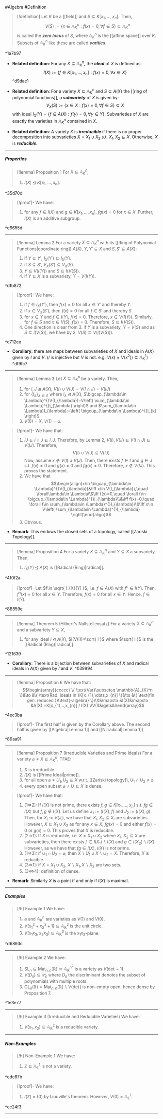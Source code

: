 #Algebra #Definition 

> [!definition]
> Let $K$ be a [[field]] and $S\subseteq K[x_{1},\dots,x_{n}]$. Then, $$V(S):=\{  x\in \mathbb{A}_{K}^n:f(x)=0, \forall f\in S \}\subseteq \mathbb{A}_{K}^n$$is called the ***zero locus*** of $S$, where $\mathbb{A}_{K}^n$ is the [[affine space]] over $K$. Subsets of $\mathbb{A}_{K}^n$ like these are called ***varities***.

^1a7b97

- **Related definition**: For any $X\subseteq \mathbb{A}_{K}^n$, the ***ideal*** of $X$ is defined as:$$I(X):=\{  f\in K[x_{1},\dots,x_{n}]:f(x)=0,\forall x\in X \}$$ ^d9dae1

- **Related definition**: For a variety $X\subseteq \mathbb{A}_{K}^n$ and $S\subseteq A(X)$ the [[ring of polynomial functions]], a ***subvariety*** of $X$ is given by: $$V_{X}(S):=\{  x\in X: f(x)=0, \forall f\in S \}\subseteq X$$with ideal $I_{X}(Y)=\{ f\in A(X): f(y)=0, \forall y\in Y \}$. Subvarieties of $X$ are exactly the varieties in $\mathbb{A}_{K}^n$ contained in $X$.
- **Related definition**: A variety $X$ is ***irreducible*** if there is no proper decomposition into subvarieties $X=X_{1}\cup X_{2}$ s.t. $X_{1},X_{2}\subsetneq X$. Otherwise, $X$ is ***reducible***.

---
##### Properties
> [!lemma] Proposition 1
> For $X\subseteq \mathbb{A}_{K}^n$, 
> 1. $I(X)\unlhd K[x_{1},\dots,x_{n}]$.

^35d70d

> [!proof]-
> We have:
> 1. for any $f\in I(X)$ and $g\in K[x_{1},\dots,x_{n}]$, $fg(x)=0$ for $x\in X$. Further, $I(X)$ is an additive subgroup.

^c6655d

---
> [!lemma] Lemma 2
> For a variety $X\subseteq \mathbb{A}_{K}^n$ with its [[Ring of Polynomial Functions|coordinate ring]] $A(X)$, $Y,Y'\subseteq X$ and $S,S'\subseteq A(X)$:
> 1. if $Y\subseteq Y'$, $I_{X}(Y')\subseteq I_{X}(Y)$. 
> 2. if $S\subseteq S'$, $V_{X}(S')\subseteq V_{X}(S)$. 
> 3. $Y\subseteq V(I(Y))$ and $S\subseteq I(V(S))$.
> 4. if $Y\subseteq X$ is a subvariety, $Y=V(I(Y))$.

^dfb872

> [!proof]-
> We have: 
> 1. if $f\in I_{X}(Y')$, then $f(x)=0$ for all $x\in Y'$ and thereby $Y$.
> 2. if $x\in V_{X}(S')$, then $f(x)=0$ for all $f\in S'$ and thereby $S$.  
> 3. for $x\in Y$ and $f\in I(Y)$, $f(x)= 0$. Therefore, $x\in V(I(Y))$. Similarly, for $f\in S$ and $x\in V(S)$, $f(x)=0$. Therefore, $S\subseteq I(V(S))$. 
> 4. One direction is clear from 3. If $Y$ is a subvariety, $Y=V(S)$ and as $S\subseteq I(V(S))$, we have by 2, $V(S)\supseteq V(I(V(S)))$.

^c712ee

- **Corollary**: there are maps between subvarieties of $X$ and ideals in $A(X)$ given by $I$ and $V$. ($I$ is injective but $V$ is not. e.g. $V(x)=V(x^2))\subseteq \mathbb{A}_{K}^1$)   ^df9fc7
---
> [!lemma] Lemma 3
> Let $X\subseteq \mathbb{A}_{K}^n$ be a variety. Then, 
> 1. for $I,J\unlhd A(X)$, $V(I)\cup V(J)=V(I\cap J)=V(IJ)$
> 2. for $\{ I_{\lambda} \}_{\lambda\in \Lambda}$ where $I_{\lambda}\unlhd A(X)$, $\bigcap_{\lambda\in \Lambda}^{}V(I_{\lambda})=V\left( \sum_{\lambda\in \Lambda}^{}I_{\lambda} \right)$ and $\sum_{\lambda\in \Lambda}I_{\lambda}:=\left( \bigcup_{\lambda\in \Lambda}^{}I_{k} \right)$
> 3. $V(0)=X$, $V(1)=\varnothing$.

> [!proof]-
> We have that:
> 1. $IJ\subseteq I\cap J\subseteq I,J$. Therefore, by Lemma 2, $V(I),V(J)\subseteq V(I\cap J)\subseteq V(IJ)$. Therefore, $$V(I)\cup V(J)\subseteq V(IJ)$$Now, assume $x\notin V(I)\cup V(J)$. Then, there exists $f\in I$ and $g\in J$ s.t. $f(x)\neq 0$ and $g(x)\neq 0$ and $fg(x)\neq 0$. Therefore, $x\notin V(IJ)$. This proves the statement.
> 2. We have that $$\begin{align}x\in \bigcap_{\lambda\in \Lambda}^{}V(I_{\lambda})&\iff x\in V(I_{\lambda}),\quad \forall\lambda\in \Lambda\\&\iff f(x)=0,\quad \forall f\in \bigcup_{\lambda\in \Lambda}^{}I_{\lambda}\\&\iff f(x)=0,\quad \forall f\in \sum_{\lambda\in \Lambda}^{}I_{\lambda}\\&\iff x\in V\left( \sum_{\lambda\in \Lambda}^{}I_{\lambda} \right)\end{align}$$
> 3. Obvious.
- **Remark**: This endows the closed sets of a topology, called [[Zariski Topology]].
---

> [!lemma] Proposition 4
> For a variety $X\subseteq \mathbb{A}_{K}^n$ and $Y\subseteq X$ a subvariety. Then, 
> 1. $I_{X}(Y)\unlhd A(X)$ is [[Radical (Ring)|radical]].

^4f0f2a

> [!proof]-
> Let $f\in \sqrt{ I_{X}(Y) }$, i.e. $f\in A(X)$ with $f^n\in I(Y)$. Then, $f^n(x)=0$ for all $x\in Y$. Therefore, $f(x)=0$ for all $x\in Y$. Hence, $f\in I(Y)$.

^88859e

---
> [!lemma] Theorem 5 (Hilbert's Nullstellensatz)
> For a variety $X\subseteq \mathbb{A}_{K}^n$ and a subvariety $Y\subseteq X$, 
> 1. for any ideal $I\unlhd A(X)$, $I(V(I))=\sqrt{ I }$ where $\sqrt{ I }$ is the [[Radical (Ring)|radical]].

^121639

- **Corollary**: There is a bijection between subvarieties of $X$ and radical ideals in $A(X)$ given by $I$ and $V$.  ^039994
---
> [!lemma] Proposition 6
> We have that:$$\begin{array}{ccccc}
\{ \text{Var}\subseteq \mathbb{A}_{K}^n \}&\to &\{ \text{Rad. ideals in }K[x_{1},\dots,x_{n}] \}&\to &\{ \text{fin. gen. reduced }K\text{-algebra} \}\\X&\mapsto &I(X)&\mapsto &A(X):=K[x_{1},..,x_{n}] / I(X)
\\V(I)&\gets&I\end{array}$$

^4ec3ba

> [!proof]-
> The first half is given by the Corollary above. The second half is given by [[Algebra|Lemma 1]] and [[Nilradical|Lemma 1]].

^89aa91

---
> [!lemma] Proposition 7 (Irreducible Varieties and Prime Ideals)
> For a variety $\varnothing\neq X \subseteq \mathbb{A}_{K}^n$, TFAE:
> 1. $X$ is irreducible.
> 2. $I(X)$ is [[Prime Ideal|prime]].
> 3. for all open $\varnothing\neq U_{1},U_{2}\subseteq X$ w.r.t. [[Zariski topology]], $U_{1}\cap U_{2}\neq \varnothing$.
> 4. every open subset $\varnothing\neq U\subseteq X$ is dense.

> [!proof]- 
> We have that:
> 1. (1=>2): If $I(X)$ is not prime, there exists $f,g\in K[x_{1},\dots,x_{n}]$ s.t. $fg\in I(X)$ but $f,g\notin I(X)$. Let us define $J_{1}:=(I(X),f)$ and $J_{2}:=(I(X),g)$. Then, for $X_{i}:=V(J_{i})$, we have that $X_{1},X_{2}\subseteq X_{i}$ are subvarieties. However, $X\subseteq X_{1}\cup X_{2}$ as for any $x\in X$, $fg(x)=0$ and either $f(x)=0$ or $g(x)=0$. This proves that $X$ is reducible.
> 2. (2=>1): If $X$ is reducible, i.e. $X=X_{1}\cup X_{2}$ where $X_{1},X_{2}\subseteq X$ are subvarieties, then there exists $f\in I(X_{1}) \backslash I(X)$ and $g\in I(X_{2}) \backslash I(X)$. However, as we have that $fg\in I(X)$, $I(X)$ is not prime.
> 3. (1=>3): if $U_{1}\cap U_{2}=\varnothing$, then $X\backslash U_{1}\cup X \backslash U_{2}=X$. Therefore, $X$ is reducible.
> 4. (3=>1): if $X=X_{1}\cup X_{2}$, $X \backslash X_{1},X \backslash X_{2}$ are two sets.
> 5. (3<=>4): definition of dense.

- **Remark**: Similarly $X$ is a point if and only if $I(X)$ is maximal. 

---

##### Examples 
> [!h] Example 1
> We have:
> 1. $\varnothing$ and $\mathbb{A}_{K}^n$ are varieties as $V(1)$ and $V(0)$.
> 2. $V(x_{1}^{2}+x_{2}^{2}+1)\subseteq \mathbb{A}_{\mathbb{R}}^{2}$ is the unit circle.
> 3. $V(x_{1}x_{3},x_{2}x_{3})\subseteq \mathbb{A}_{\mathbb{R}}^3$ is the $x_{1}x_{2}$-plane.

^d6893c

---
> [!h] Example 2
> We have:
> 1. $\text{SL}_{n}\subseteq \text{Mat}_{n,n}(\mathbb{R})\cong \mathbb{A}_{\mathbb{R}}^{n^{2}}$ is a variety as $V(\det - 1)$.
> 2. $V(D_{n})\subseteq \mathcal{P}_{n}$ where $D_{n}$ the discriminant denotes the subset of polynomials with multiple roots. 
> 3. $\text{GL}_{n}(\mathbb{R})= \text{Mat}_{n,n}(\mathbb{R})\backslash V(\det)$  is non-empty open, hence dense by Proposition 7.

^1e3e77

---
> [!h] Example 3 (Irreducible and Reducible Varieties)
> We have:
> 1. $V(x_{1},x_{2})\subseteq \mathbb{A}_{\mathbb{R}}^2$ is a reducible variety.
---
##### Non-Examples
> [!h] Non-Example 1
> We have:
> 1. $\mathbb{Z}\subseteq \mathbb{A}_{\mathbb{C}}^1$ is not a variety.

^cde87b

> [!proof]-
> We have:
> 1. $I(\mathbb{Z})=(0)$ by Liouville's theorem. However, $V(0)=\mathbb{A}_{\mathbb{C}}^1$.

^cc24f3

---